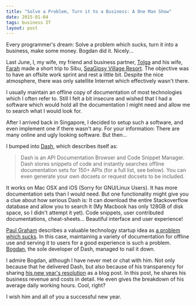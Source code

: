 ```yaml
---
title: "Solve a Problem, Turn it to a Business: A One Man Show"
date: 2015-01-04
tags: business IT
layout: post
---
```


Every programmer's dream: Solve a problem which sucks, turn it into a
business, make some money. Bogdan did it. Nicely...

<!-- more -->

Last June, I, my wife, my friend and business partner,
[Tolga](http://www.w8noise.com) and his wife,
[Farah](https://www.google.com/+FarahKusairiSezer) made a short trip
to Sibu, [SeaGipsy Village
Resort](http://www.siburesort.com/Index.html). The objective was to
have an offsite work sprint and rest a little bit. Despite the nice
atmosphere, there was only satellite Internet which effectively wasn't
there.

I usually maintain an offline copy of documentation of most
technologies which I often refer to. Still I felt a bit insecure and
wished that I had a software which would hold all the documentation I
might need and allow me to search what I would look for.

After I arrived back in Singapore, I decided to setup such a software,
and even implement one if there wasn't any. For your information:
There are many online and ugly looking software. But then...

I bumped into [Dash](http://kapeli.com/dash), which describes itself as:

> Dash is an API Documentation Browser and Code Snippet Manager. Dash
  stores snippets of code and instantly searches offline documentation
  sets for 150+ APIs (for a full list, see below). You can even
  generate your own docsets or request docsets to be included.

It works on Mac OSX and iOS (Sorry for GNU/Linux Users). It has more
documentation sets than I would need. But one functionality might give
you a clue about how serious Dash is: It can download the entire
Stackoverflow database and allow you to search it (My Macbook has only
128GB of disk space, so I didn't attempt it yet). Code snippets, user
contributed documentations, cheat-sheets... Beautiful interface and
user experience!

[Paul Graham](http://www.paulgraham.com) describes a valuable
technology startup idea as [a problem which
sucks](http://www.paulgraham.com/start.html). In this case,
maintaining a variety of documentation for offline use and serving it
to users for a good experience is such a
problem. [Bogdan](http://blog.kapeli.com/about), the sole developer of
Dash, managed to nail it down.

I admire Bogdan, although I have never met or chat with him. Not only
because that he delivered Dash, but also because of his transparency
for sharing [his new year's
resolution](http://blog.kapeli.com/my-year-in-review-2014) as a blog
post. In this post, he shares his business revenue and costs in
detail. He even gives the breakdown of his average daily working
hours. Cool, right?

I wish him and all of you a successful new year.
